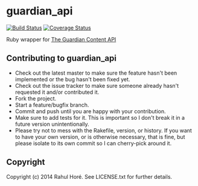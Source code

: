 # guardian_api

[![Build Status](https://travis-ci.org/O-I/guardian_api.svg?branch=master)](https://travis-ci.org/O-I/guardian_api)
[![Coverage Status](https://img.shields.io/coveralls/O-I/guardian_api.svg)](https://coveralls.io/r/O-I/guardian_api?branch=master)

Ruby wrapper for [The Guardian Content API](http://guardian.github.io/open-platform-site/documentation/)

## Contributing to guardian_api

* Check out the latest master to make sure the feature hasn't been implemented or the bug hasn't been fixed yet.
* Check out the issue tracker to make sure someone already hasn't requested it and/or contributed it.
* Fork the project.
* Start a feature/bugfix branch.
* Commit and push until you are happy with your contribution.
* Make sure to add tests for it. This is important so I don't break it in a future version unintentionally.
* Please try not to mess with the Rakefile, version, or history. If you want to have your own version, or is otherwise necessary, that is fine, but please isolate to its own commit so I can cherry-pick around it.

## Copyright

Copyright (c) 2014 Rahul Horé. See LICENSE.txt for
further details.
